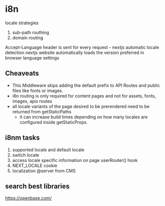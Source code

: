 # i8n

locale strategies
1. sub-path routhing
2. domain routing

Accept-Language header is sent for every request - nextjs automatic locale detection
nextjs website automatically loads the version preferred in browser language settings

## Cheaveats

- This Middleware skips adding the default prefix to API Routes and public files like fonts or images.
- i8n routing is only required for content pages and not for assets, fonts, images, apis routes
- all locale variants of the page desired to be prerendered need to be returned from getStaticPaths
  - it can increase build times depending on how many locales are configured inside getStaticProps.

## i8nm tasks

1. supported locale and default locale
2. switch locale
3. access locale specific information on page userRouter() hook
4. NEXT_LOCALE cookie
5. localization @server from CMS

## search best libraries

https://openbase.com/
